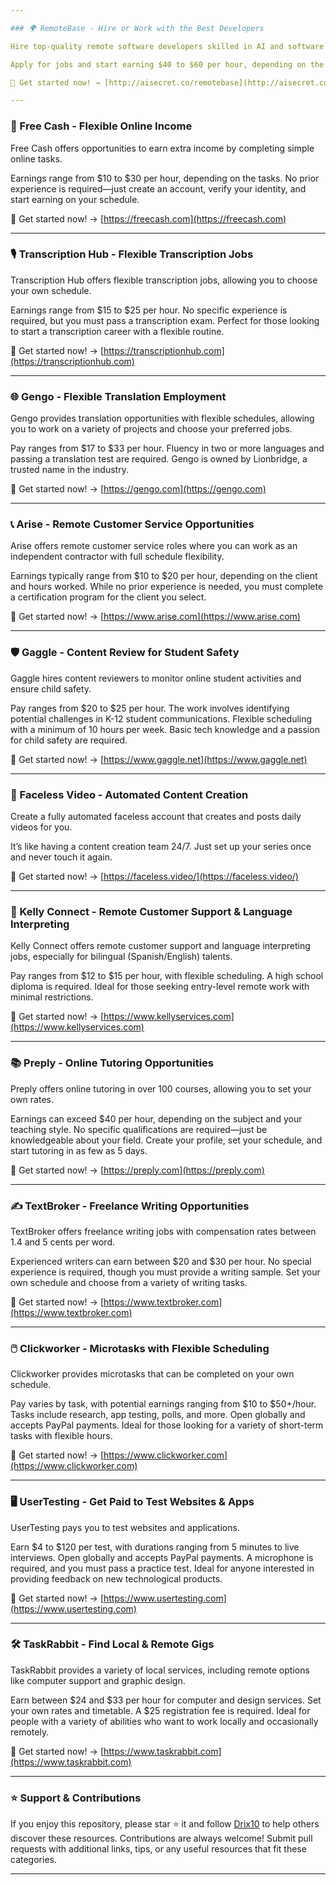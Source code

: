 ```yaml
---

### 🌍 RemoteBase - Hire or Work with the Best Developers

Hire top-quality remote software developers skilled in AI and software engineering to optimize performance and drive innovation.

Apply for jobs and start earning $40 to $60 per hour, depending on the tasks completed.

🚀 Get started now! → [http://aisecret.co/remotebase](http://aisecret.co/remotebase)

---
```


### 💸 Free Cash - Flexible Online Income

Free Cash offers opportunities to earn extra income by completing simple online tasks.  

Earnings range from $10 to $30 per hour, depending on the tasks. No prior experience is required—just create an account, verify your identity, and start earning on your schedule.

🚀 Get started now! → [https://freecash.com](https://freecash.com)

---

### 🎙️ Transcription Hub - Flexible Transcription Jobs  

Transcription Hub offers flexible transcription jobs, allowing you to choose your own schedule.  

Earnings range from $15 to $25 per hour. No specific experience is required, but you must pass a transcription exam. Perfect for those looking to start a transcription career with a flexible routine.  

🚀 Get started now! → [https://transcriptionhub.com](https://transcriptionhub.com)

---

### 🌐 Gengo - Flexible Translation Employment  

Gengo provides translation opportunities with flexible schedules, allowing you to work on a variety of projects and choose your preferred jobs.  

Pay ranges from $17 to $33 per hour. Fluency in two or more languages and passing a translation test are required. Gengo is owned by Lionbridge, a trusted name in the industry.  

🚀 Get started now! → [https://gengo.com](https://gengo.com)

---

### 📞 Arise - Remote Customer Service Opportunities  

Arise offers remote customer service roles where you can work as an independent contractor with full schedule flexibility.  

Earnings typically range from $10 to $20 per hour, depending on the client and hours worked. While no prior experience is needed, you must complete a certification program for the client you select.  

🚀 Get started now! → [https://www.arise.com](https://www.arise.com)

---

### 🛡️ Gaggle - Content Review for Student Safety  

Gaggle hires content reviewers to monitor online student activities and ensure child safety.  

Pay ranges from $20 to $25 per hour. The work involves identifying potential challenges in K-12 student communications. Flexible scheduling with a minimum of 10 hours per week. Basic tech knowledge and a passion for child safety are required.  

🚀 Get started now! → [https://www.gaggle.net](https://www.gaggle.net)

---

### 🎥 Faceless Video - Automated Content Creation  

Create a fully automated faceless account that creates and posts daily videos for you.  

It’s like having a content creation team 24/7. Just set up your series once and never touch it again.  

🚀 Get started now! → [https://faceless.video/](https://faceless.video/)

---

### 💼 Kelly Connect - Remote Customer Support & Language Interpreting  

Kelly Connect offers remote customer support and language interpreting jobs, especially for bilingual (Spanish/English) talents.  

Pay ranges from $12 to $15 per hour, with flexible scheduling. A high school diploma is required. Ideal for those seeking entry-level remote work with minimal restrictions.  

🚀 Get started now! → [https://www.kellyservices.com](https://www.kellyservices.com)

---

### 📚 Preply - Online Tutoring Opportunities  

Preply offers online tutoring in over 100 courses, allowing you to set your own rates.  

Earnings can exceed $40 per hour, depending on the subject and your teaching style. No specific qualifications are required—just be knowledgeable about your field. Create your profile, set your schedule, and start tutoring in as few as 5 days.  

🚀 Get started now! → [https://preply.com](https://preply.com)

---

### ✍️ TextBroker - Freelance Writing Opportunities  

TextBroker offers freelance writing jobs with compensation rates between 1.4 and 5 cents per word.  

Experienced writers can earn between $20 and $30 per hour. No special experience is required, though you must provide a writing sample. Set your own schedule and choose from a variety of writing tasks.  

🚀 Get started now! → [https://www.textbroker.com](https://www.textbroker.com)

---

### 🖱️ Clickworker - Microtasks with Flexible Scheduling  

Clickworker provides microtasks that can be completed on your own schedule.  

Pay varies by task, with potential earnings ranging from $10 to $50+/hour. Tasks include research, app testing, polls, and more. Open globally and accepts PayPal payments. Ideal for those looking for a variety of short-term tasks with flexible hours.  

🚀 Get started now! → [https://www.clickworker.com](https://www.clickworker.com)

---

### 🖥️ UserTesting - Get Paid to Test Websites & Apps  

UserTesting pays you to test websites and applications.  

Earn $4 to $120 per test, with durations ranging from 5 minutes to live interviews. Open globally and accepts PayPal payments. A microphone is required, and you must pass a practice test. Ideal for anyone interested in providing feedback on new technological products.  

🚀 Get started now! → [https://www.usertesting.com](https://www.usertesting.com)

---

### 🛠️ TaskRabbit - Find Local & Remote Gigs  

TaskRabbit provides a variety of local services, including remote options like computer support and graphic design.  

Earn between $24 and $33 per hour for computer and design services. Set your own rates and timetable. A $25 registration fee is required. Ideal for people with a variety of abilities who want to work locally and occasionally remotely.  

🚀 Get started now! → [https://www.taskrabbit.com](https://www.taskrabbit.com)

---

### ⭐️ Support & Contributions

If you enjoy this repository, please star ⭐️ it and follow [Drix10](https://github.com/Drix10) to help others discover these resources. Contributions are always welcome! Submit pull requests with additional links, tips, or any useful resources that fit these categories.

---
